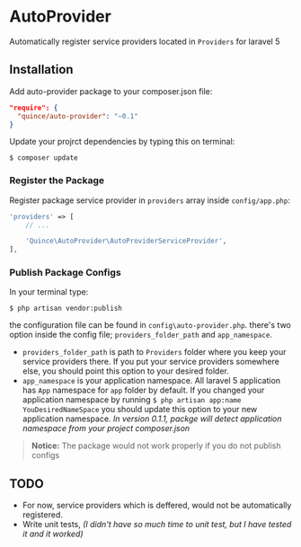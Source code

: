 # AutoProvider
Automatically register service providers located in `Providers` for laravel 5

## Installation

Add auto-provider package to your composer.json file:

```JSON
"require": {
  "quince/auto-provider": "~0.1"
}
```

Update your projrct dependencies by typing this on terminal:

```
$ composer update
```

### Register the Package

Register package service provider in `providers` array inside `config/app.php`:

```php
'providers' => [
    // ...

    'Quince\AutoProvider\AutoProviderServiceProvider',
],
```

### Publish Package Configs

In your terminal type:

```
$ php artisan vendor:publish
```

the configuration file can be found in `config\auto-provider.php`.
there's two option inside the config file; `providers_folder_path` and `app_namespace`.
+ `providers_folder_path` is path to `Providers` folder where you keep your service providers there.
If you put your service providers somewhere else, you should point this option to your desired folder.
+ `app_namespace` is your application namespace. All laravel 5 application has `App` namespace for `app` folder by default.
If you changed your application namespace by running `$ php artisan app:name YouDesiredNameSpace` you should update this option to your new application namespace.
*In version 0.1.1, packge will detect application namespace from your project composer.json* 

> **Notice:** The package would not work properly if you do not publish configs

## TODO

+ For now, service providers which is deffered, would not be automatically registered.
+ Write unit tests, *(I didn't have so much time to unit test, but I have tested it and it worked)*

